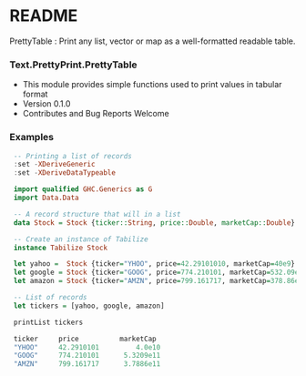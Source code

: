 # README #

PrettyTable : Print any list, vector or map as a well-formatted readable table.

### Text.PrettyPrint.PrettyTable ###

* This module provides simple functions used to print values in tabular format
* Version 0.1.0
* Contributes and Bug Reports Welcome

### Examples ###

``` haskell
 -- Printing a list of records
 :set -XDeriveGeneric
 :set -XDeriveDataTypeable

 import qualified GHC.Generics as G
 import Data.Data

 -- A record structure that will in a list
 data Stock = Stock {ticker::String, price::Double, marketCap::Double} deriving (Data, G.Generic)

 -- Create an instance of Tabilize
 instance Tabilize Stock

 let yahoo =  Stock {ticker="YHOO", price=42.29101010, marketCap=40e9}
 let google = Stock {ticker="GOOG", price=774.210101, marketCap=532.09e9}
 let amazon = Stock {ticker="AMZN", price=799.161717, marketCap=378.86e9}

 -- List of records
 let tickers = [yahoo, google, amazon]

 printList tickers

 ticker     price          marketCap
 "YHOO"     42.2910101         4.0e10
 "GOOG"     774.210101      5.3209e11
 "AMZN"     799.161717      3.7886e11

```
